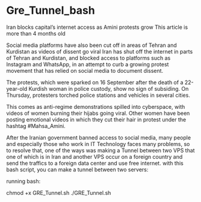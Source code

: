 # Gre_Tunnel_bash

Iran blocks capital’s internet access as Amini protests grow
This article is more than 4 months old

Social media platforms have also been cut off in areas of Tehran and Kurdistan as videos of dissent go viral
Iran has shut off the internet in parts of Tehran and Kurdistan, and blocked access to platforms such as Instagram and WhatsApp, in an attempt to curb a growing protest movement that has relied on social media to document dissent.

The protests, which were sparked on 16 September after the death of a 22-year-old Kurdish woman in police custody, show no sign of subsiding. On Thursday, protesters torched police stations and vehicles in several cities.

This comes as anti-regime demonstrations spilled into cyberspace, with videos of women burning their hijabs going viral. Other women have been posting emotional videos in which they cut their hair in protest under the hashtag #Mahsa_Amini.

After the Iranian government banned access to social media, many people and especially those who work in IT Technology faces many problems, so to resolve that, one of the ways was making a Tunnel between two VPS that one of which is in Iran and another VPS occur on a foreign country and send the traffics to a foreign data center and use free internet.
with this bash script, you can make a tunnel between two servers:
 
 running bash:
 
 chmod +x GRE_Tunnel.sh
 ./GRE_Tunnel.sh
